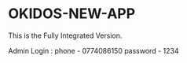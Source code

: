 # OKIDOS-NEW-APP

This is the Fully Integrated Version.

Admin Login : phone - 0774086150
              password - 1234
